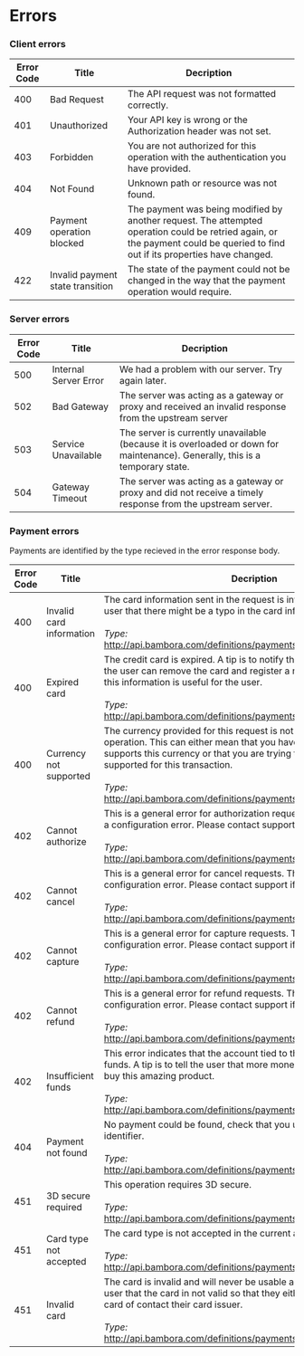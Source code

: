 # Errors

### Client errors
Error Code | Title   | Decription
---------- | ------- | ----------
400 | Bad Request | The API request was not formatted correctly.
401 | Unauthorized | Your API key is wrong or the Authorization header was not set.
403 | Forbidden | You are not authorized for this operation with the authentication you have provided.
404 | Not Found | Unknown path or resource was not found.
409 | Payment operation blocked | The payment was being modified by another request. The attempted operation could be retried again, or the payment could be queried to find out if its properties have changed.
422 | Invalid payment state transition | The state of the payment could not be changed in the way that the payment operation would require.

### Server errors
Error Code | Title   | Decription
---------- | ------- | ----------
500 | Internal Server Error | We had a problem with our server. Try again later.
502 | Bad Gateway | The server was acting as a gateway or proxy and received an invalid response from the upstream server
503 | Service Unavailable | The server is currently unavailable (because it is overloaded or down for maintenance). Generally, this is a temporary state.
504 | Gateway Timeout | The server was acting as a gateway or proxy and did not receive a timely response from the upstream server.

### Payment errors

Payments are identified by the type recieved in the error response body.

Error Code | Title   | Decription
---------- | ------- | ----------
400 | Invalid card information | The card information sent in the request is invalid. A tip is to notify the user that there might be a typo in the card information provided.<br><br>*Type:*<br><http://api.bambora.com/definitions/payments/invalid_card_information>
400 | Expired card | The credit card is expired. A tip is to notify the user about this so that the user can remove the card and register a new one, we're sure that this information is useful for the user.<br><br>*Type:*<br><http://api.bambora.com/definitions/payments/expired_card>
400 | Currency not supported | The currency provided for this request is not supported for this operation. This can either mean that you have no agreement that supports this currency or that you are trying to use a currency not supported for this transaction.<br><br>*Type:*<br><http://api.bambora.com/definitions/payments/currency_not_supported>
402 | Cannot authorize | This is a general error for authorization requests. This often indicates a configuration error. Please contact support if the error persists.<br><br>*Type:*<br><http://api.bambora.com/definitions/payments/cannot_authorize>
402 | Cannot cancel | This is a general error for cancel requests. This often indicates a configuration error. Please contact support if the error persists.<br><br>*Type:*<br><http://api.bambora.com/definitions/payments/cannot_cancel>
402 | Cannot capture | This is a general error for capture requests. This often indicates a configuration error. Please contact support if the error persists.<br><br>*Type:*<br><http://api.bambora.com/definitions/payments/cannot_capture>
402 | Cannot refund | This is a general error for refund requests. This often indicates a configuration error. Please contact support if the error persists.<br><br>*Type:*<br><http://api.bambora.com/definitions/payments/cannot_refund>
402 | Insufficient funds | This error indicates that the account tied to the card is too low on funds. A tip is to tell the user that more money is needed in order to buy this amazing product.<br><br>*Type:*<br><http://api.bambora.com/definitions/payments/insufficient_funds>
404 | Payment not found  | No payment could be found, check that you used the correct payment identifier.<br><br>*Type:*<br><http://api.bambora.com/definitions/payments/payment_not_found>
451 | 3D secure required | This operation requires 3D secure.<br><br>*Type:*<br><http://api.bambora.com/definitions/payments/3d_secure_required>
451 | Card type not accepted | The card type is not accepted in the current agreement.<br><br>*Type:*<br><http://api.bambora.com/definitions/payments/card_type_not_accepted>
451 | Invalid card | The card is invalid and will never be usable again. A tip is to tell the user that the card in not valid so that they either can try with a new card of contact their card issuer.<br><br>*Type:*<br><http://api.bambora.com/definitions/payments/invalid_card>
